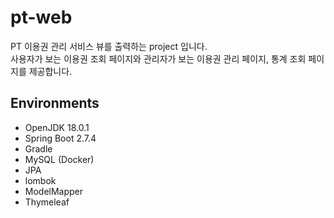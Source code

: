 # pt-web
PT 이용권 관리 서비스 뷰를 출력하는 project 입니다. <br>
사용자가 보는 이용권 조회 페이지와 관리자가 보는 이용권 관리 페이지, 통계 조회 페이지를 제공합니다.

## Environments
* OpenJDK 18.0.1
* Spring Boot 2.7.4
* Gradle
* MySQL (Docker)
* JPA
* lombok
* ModelMapper
* Thymeleaf
